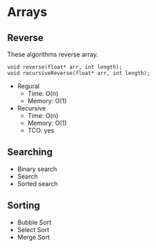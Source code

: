 # Arrays

## Reverse
These algorithms reverse array.

```
void reverse(float* arr, int length);
void recursiveReverse(float* arr, int length);
```

- Regural
    - Time: O(n)
    - Memory: O(1)
- Recursive
    - Time: O(n)
    - Memory: O(1)
    - TCO: yes

## Searching
- Binary search
- Search
- Sorted search

## Sorting
- Bubble Sort
- Select Sort
- Merge Sort